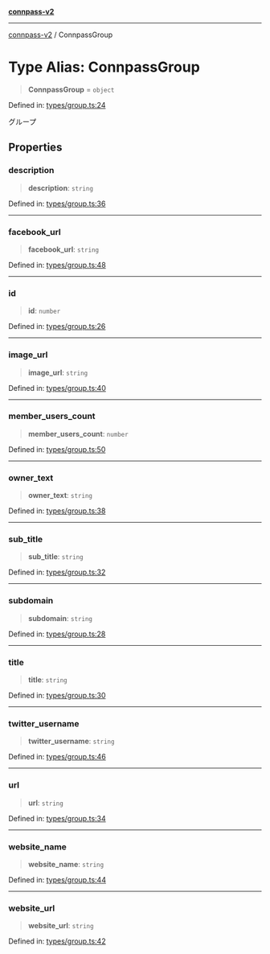[**connpass-v2**](../README.md)

***

[connpass-v2](../globals.md) / ConnpassGroup

# Type Alias: ConnpassGroup

> **ConnpassGroup** = `object`

Defined in: [types/group.ts:24](https://github.com/ryohidaka/node-connpass/blob/de28db452011c09c14da82f297b63bc8ba518499/src/types/group.ts#L24)

グループ

## Properties

### description

> **description**: `string`

Defined in: [types/group.ts:36](https://github.com/ryohidaka/node-connpass/blob/de28db452011c09c14da82f297b63bc8ba518499/src/types/group.ts#L36)

***

### facebook\_url

> **facebook\_url**: `string`

Defined in: [types/group.ts:48](https://github.com/ryohidaka/node-connpass/blob/de28db452011c09c14da82f297b63bc8ba518499/src/types/group.ts#L48)

***

### id

> **id**: `number`

Defined in: [types/group.ts:26](https://github.com/ryohidaka/node-connpass/blob/de28db452011c09c14da82f297b63bc8ba518499/src/types/group.ts#L26)

***

### image\_url

> **image\_url**: `string`

Defined in: [types/group.ts:40](https://github.com/ryohidaka/node-connpass/blob/de28db452011c09c14da82f297b63bc8ba518499/src/types/group.ts#L40)

***

### member\_users\_count

> **member\_users\_count**: `number`

Defined in: [types/group.ts:50](https://github.com/ryohidaka/node-connpass/blob/de28db452011c09c14da82f297b63bc8ba518499/src/types/group.ts#L50)

***

### owner\_text

> **owner\_text**: `string`

Defined in: [types/group.ts:38](https://github.com/ryohidaka/node-connpass/blob/de28db452011c09c14da82f297b63bc8ba518499/src/types/group.ts#L38)

***

### sub\_title

> **sub\_title**: `string`

Defined in: [types/group.ts:32](https://github.com/ryohidaka/node-connpass/blob/de28db452011c09c14da82f297b63bc8ba518499/src/types/group.ts#L32)

***

### subdomain

> **subdomain**: `string`

Defined in: [types/group.ts:28](https://github.com/ryohidaka/node-connpass/blob/de28db452011c09c14da82f297b63bc8ba518499/src/types/group.ts#L28)

***

### title

> **title**: `string`

Defined in: [types/group.ts:30](https://github.com/ryohidaka/node-connpass/blob/de28db452011c09c14da82f297b63bc8ba518499/src/types/group.ts#L30)

***

### twitter\_username

> **twitter\_username**: `string`

Defined in: [types/group.ts:46](https://github.com/ryohidaka/node-connpass/blob/de28db452011c09c14da82f297b63bc8ba518499/src/types/group.ts#L46)

***

### url

> **url**: `string`

Defined in: [types/group.ts:34](https://github.com/ryohidaka/node-connpass/blob/de28db452011c09c14da82f297b63bc8ba518499/src/types/group.ts#L34)

***

### website\_name

> **website\_name**: `string`

Defined in: [types/group.ts:44](https://github.com/ryohidaka/node-connpass/blob/de28db452011c09c14da82f297b63bc8ba518499/src/types/group.ts#L44)

***

### website\_url

> **website\_url**: `string`

Defined in: [types/group.ts:42](https://github.com/ryohidaka/node-connpass/blob/de28db452011c09c14da82f297b63bc8ba518499/src/types/group.ts#L42)
